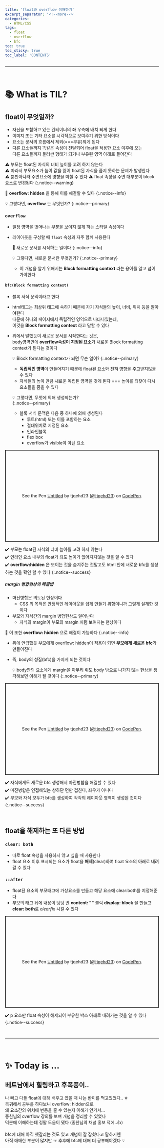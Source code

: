 ```yaml
---
title: 'float과 overflow 이해하기'
excerpt_separator: '<!--more-->'
categories:
  - HTML/CSS
tags:
  - float
  - overflow
  - bfc
toc: true
toc_sticky: true
toc_label: 'CONTENTS'
---
```


---

<br>

# 📚 What is TIL?

## float이 무엇일까?

- 자신을 포함하고 있는 컨테이너의 좌 우측에 배치 되게 한다
- 이미지 또는 기타 요소를 시각적으로 보여주기 위한 방식이다
- 요소는 문서의 흐름에서 제외(===부유)되게 된다
- 다른 요소들까지 똑같은 속성이 전달되어 float을 적용한 요소 이후에 오는  
  다른 요소들까지 둘러싼 형태가 되거나 부유된 영역 아래로 들어간다

⚠️ 부모는 float된 자식의 너비 높이를 고려 하지 않는다  
⚠️ 따라서 부모요소가 높이 값을 잃어 float된 자식을 품지 못하는 문제가 발생한다  
⚠️ 뿐만아니라 주변요소에 영향을 미칠 수 있다
⚠️ float 속성을 주면 대부분이 block 요소로 변경된다
{:.notice--warning}

🔎 **overflow: hidden** 을 통해 이를 해결할 수 있다
{:.notice--info}

💡 그렇다면, **overflow** 는 무엇인가?
{:.notice--primary}

### `overflow`

- 일정 영역을 벗어나는 부분을 보이지 않게 하는 스타일 속성이다
- 레이아웃을 구성할 때 `float` 속성과 자주 함께 사용된다

  🔎 새로운 문서를 시작하는 일이다
  {:.notice--info}

  💡 그렇다면, 새로운 문서란 무엇인가?
  {:.notice--primary}

  - 이 개념을 알기 위해서는 **Block formatting context** 라는 용어를 알고 넘어가야한다

#### `bfc(Block formatting context)`

- 블록 서식 문맥이라고 한다
- html태그는 최상위 태그에 속하기 때문에 자기 자식들의 높이, 너비, 위치 등을 알아야한다  
  때문에 하나의 페이지에서 독립적인 영역으로 나타나있는데,  
  이것을 **Block formatting context** 라고 말할 수 있다
- 위에서 말했듯이 새로운 문서를 시작한다는 것은,  
  body영역안에 **overflow속성이 지정된 요소**가 새로운 Block formatting context가 된다는 것이다

  💡 Block formatting context가 되면 무슨 일이?
  {:.notice--primary}

  - **독립적인 영역**이 만들어지기 때문에 float된 요소와 전혀 영향을 주고받지않을 수 있다
  - 자식들의 높이 만큼 새로운 독립된 영역을 갖게 된다 === 높이를 되찾아 다시 요소들을 품을 수 있다

  💡 그렇다면, 무엇에 의해 생성되는가?  
  {:.notice--primary}

  - 블록 서식 문맥은 다음 중 하나에 의해 생성된다
    - 루트(html) 또는 이를 포함하는 요소
    - 절대위치로 지정된 요소
    - 인라인블록
    - flex box
    - overflow가 visible이 아닌 요소

<p class="codepen" data-height="300" data-default-tab="html,result" data-slug-hash="yLxpGRE" data-user="tjqehd23" style="height: 300px; box-sizing: border-box; display: flex; align-items: center; justify-content: center; border: 2px solid; margin: 1em 0; padding: 1em;">
  <span>See the Pen <a href="https://codepen.io/tjqehd23/pen/yLxpGRE">
  Untitled</a> by tjqehd23 (<a href="https://codepen.io/tjqehd23">@tjqehd23</a>)
  on <a href="https://codepen.io">CodePen</a>.</span>
</p>
<script async src="https://cpwebassets.codepen.io/assets/embed/ei.js"></script>

✔️ 부모는 float된 자식의 너비 높이를 고려 하지 않는다  
✔️ 인라인 요소 내부의 float가 되도 높이가 없어지지않는 것을 알 수 있다  
✔️ **overflow:hidden** 은 보이는 것을 숨겨주는 것말고도 html 안에 새로운 bfc를 생성하는 것을 확인 할 수 있다
{:.notice--success}

##### margin 병합현상의 해결법

- 마진병합은 의도된 현상이다
  - CSS 의 목적은 안정적인 레이아웃을 쉽게 만들기 위함이니까 그렇게 설계한 것이다
- 부모와 자식간의 margin 병합현상도 일어난다
  - 자식의 margin이 부모의 margin 처럼 보여지는 현상이다

🔎 이 또한 **overflow: hidden** 으로 해결이 가능하다
{:.notice--info}

- 위에 언급했듯 부모에게 overflow: hidden이 적용이 되면 **부모에게 새로운 bfc**가 만들어진다
- 즉, body의 성질(bfc)을 가지게 되는 것이다

  💡 body안의 요소에게 margin을 아무리 줘도 body 밖으로 나가지 않는 현상을 생각해보면 이해가 될 것이다
  {:.notice--primary}

<p class="codepen" data-height="300" data-default-tab="html,result" data-slug-hash="PodQYLa" data-user="tjqehd23" style="height: 300px; box-sizing: border-box; display: flex; align-items: center; justify-content: center; border: 2px solid; margin: 1em 0; padding: 1em;">
  <span>See the Pen <a href="https://codepen.io/tjqehd23/pen/PodQYLa">
  Untitled</a> by tjqehd23 (<a href="https://codepen.io/tjqehd23">@tjqehd23</a>)
  on <a href="https://codepen.io">CodePen</a>.</span>
</p>
<script async src="https://cpwebassets.codepen.io/assets/embed/ei.js"></script>

✔️ 자식에게도 새로운 bfc 생성해서 마진병합을 해결할 수 있다  
✔️ 마진병합은 인접해있는 상하단 면만 겹친다, 좌우가 아니다  
✔️ 부모와 자식 모두가 bfc를 생성하여 각각의 레이아웃 영역이 생성된 것이다
{:.notice--success}

<br>

## float을 해제하는 또 다른 방법

### `clear: both`

- 따로 float 속성을 사용하지 않고 싶을 때 사용한다
- float 요소 이후 표시되는 요소가 float을 **해제**(clear)하여 float 요소의 아래로 내려갈 수 있다

### `::after`

- float된 요소의 부모태그에 가상요소를 만들고 해당 요소에 clear:both를 지정해준다
- 부모의 태그 뒤에 내용이 텅텅 빈 **content: ""** 블럭 **display: block** 을 만들고 **clear: both**로 _clearfix_ 시킬 수 있다

<p class="codepen" data-height="300" data-default-tab="html,result" data-slug-hash="mdGXbZx" data-user="tjqehd23" style="height: 300px; box-sizing: border-box; display: flex; align-items: center; justify-content: center; border: 2px solid; margin: 1em 0; padding: 1em;">
  <span>See the Pen <a href="https://codepen.io/tjqehd23/pen/mdGXbZx">
  Untitled</a> by tjqehd23 (<a href="https://codepen.io/tjqehd23">@tjqehd23</a>)
  on <a href="https://codepen.io">CodePen</a>.</span>
</p>
<script async src="https://cpwebassets.codepen.io/assets/embed/ei.js"></script>

✔️ p 요소만 float 속성이 해제되어 부유한 박스 아래로 내려가는 것을 알 수 있다
{:.notice--success}

<br>

---

<br>

# ✨ Today is ...

## 베트남에서 힐링하고 후폭풍이..

나 빼고 다들 float에 대해 배우고 있을 때 나는 반미를 먹고있었다.. ㅎ  
복귀해서 공부를 하다보니 overflow: hidden으로  
왜 요소간의 위치에 변동을 줄 수 있는지 이해가 안가서...  
종찬님의 overflow 강의를 보며 개념을 정리할 수 있었다  
덕분에 이해하는데 정말 도움이 됐다 (종찬님의 채널 홍보 덕에..👍)

bfc에 대해 아직 헷갈리는 것도 있고 개념이 잘 잡혔다고 말하기엔  
아직 애매한 부분이 많지만 ㅜ 추후에 bfc에 대해 더 공부해야겠다 💡
